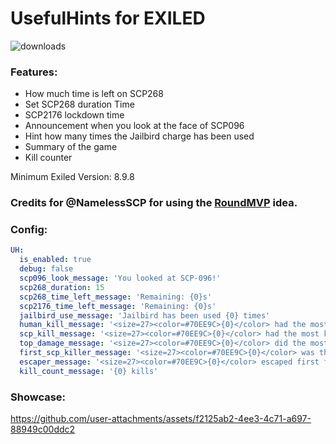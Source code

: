 # UsefulHints for EXILED

![downloads](https://img.shields.io/github/downloads/Vretu-Dev/UsefulHints/total)

### Features:
- How much time is left on SCP268
- Set SCP268 duration Time
- SCP2176 lockdown time
- Announcement when you look at the face of SCP096
- Hint how many times the Jailbird charge has been used
- Summary of the game
- Kill counter

Minimum Exiled Version: 8.9.8
### Credits for @NamelessSCP for using the [RoundMVP](https://github.com/NamelessSCP/RoundMVP) idea.

### Config:

```yaml
UH:
  is_enabled: true
  debug: false
  scp096_look_message: 'You looked at SCP-096!'
  scp268_duration: 15
  scp268_time_left_message: 'Remaining: {0}s'
  scp2176_time_left_message: 'Remaining: {0}s'
  jailbird_use_message: 'Jailbird has been used {0} times'
  human_kill_message: '<size=27><color=#70EE9C>{0}</color> had the most kills as <color=green>Human</color>: <color=yellow>{1}</color></size>'
  scp_kill_message: '<size=27><color=#70EE9C>{0}</color> had the most kills as <color=red>SCP</color>: <color=yellow>{1}</color></size>'
  top_damage_message: '<size=27><color=#70EE9C>{0}</color> did the most damage: <color=yellow>{1}</color></size>'
  first_scp_killer_message: '<size=27><color=#70EE9C>{0}</color> was the first to kill <color=red>SCP</color></size>'
  escaper_message: '<size=27><color=#70EE9C>{0}</color> escaped first from the facility: <color=yellow>{1}:{2}</color></size>'
  kill_count_message: '{0} kills'
```
### Showcase:
https://github.com/user-attachments/assets/f2125ab2-4ee3-4c71-a697-88949c00ddc2

